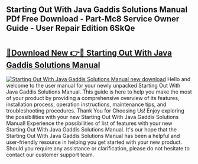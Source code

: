 ## Starting Out With Java Gaddis Solutions Manual PDf Free Download - Part-Mc8 Service Owner Guide - User Repair Edition 6SkQe

# <h2><a href="http://bc69688.oget.top/?id=Starting+Out+With+Java+Gaddis+Solutions+Manual">🔗Download New 👉🔴 Starting Out With Java Gaddis Solutions Manual</a></h2>

[![Starting Out With Java Gaddis Solutions Manual new download](https://i.imgur.com/5g1atiW.png)](http://bc69688.oget.top/?id=Starting+Out+With+Java+Gaddis+Solutions+Manual)
Hello and welcome to the user manual for your newly unpacked Starting Out With Java Gaddis Solutions Manual. This guide is here to help you make the most of your product by providing a comprehensive overview of its features, installation process, operation instructions, maintenance tips, and troubleshooting procedures. Thank You for Choosing Us! Enjoy exploring the possibilities with your new Starting Out With Java Gaddis Solutions Manual! Experience the possibilities of list of features with your new Starting Out With Java Gaddis Solutions Manual. It's our hope that the Starting Out With Java Gaddis Solutions Manual has been a helpful and user-friendly resource in helping you get started with your new product. Should you require any assistance or clarification, please do not hesitate to contact our customer support team.
